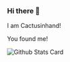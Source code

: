 ### Hi there 👋
I am Cactusinhand!

You found me!

![Github Stats Card](https://github-readme-stats.vercel.app/api?username=Cactusinhand&show_icons=true)
